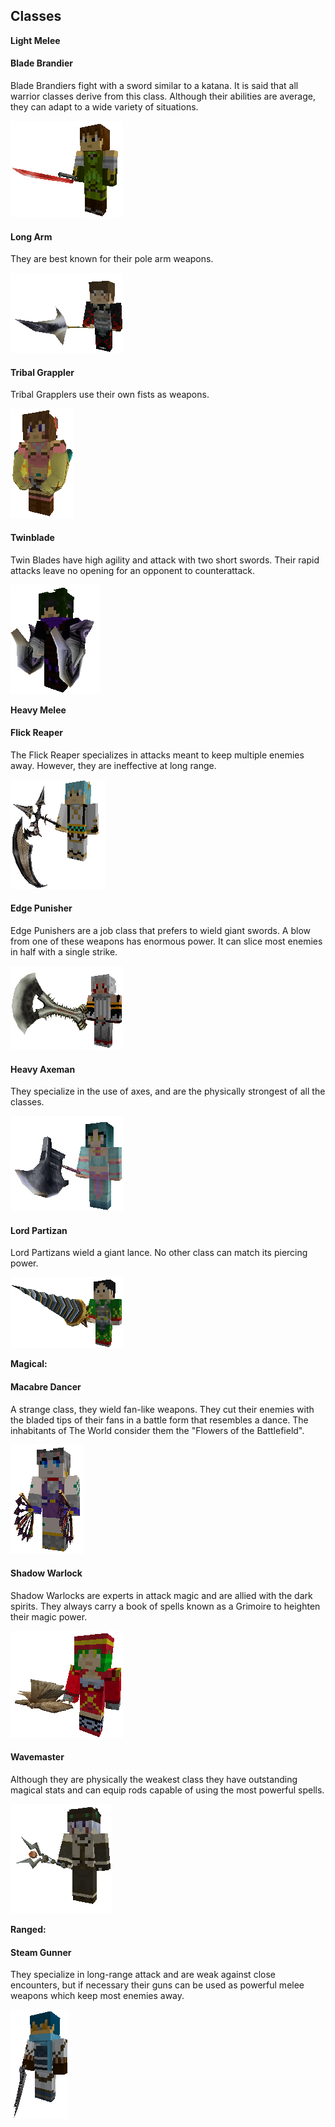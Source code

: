 Classes
---

**Light Melee**

<!-- tabs:start -->

#### **Blade Brandier**

Blade Brandiers fight with a sword similar to a katana. It is said that all warrior classes derive from this class. Although their abilities are average, they can adapt to a wide variety of situations.

![alt](../img/classes/bladebrandier.png)

#### **Long Arm**

They are best known for their pole arm weapons.

![alt](../img/classes/longarm.png)

#### **Tribal Grappler**

Tribal Grapplers use their own fists as weapons.

![alt](../img/classes/tribalgrappler.png)

#### **Twinblade**

Twin Blades have high agility and attack with two short swords. Their rapid attacks leave no opening for an opponent to counterattack.

![alt](../img/classes/twinblade.png)

<!-- tabs:end -->

**Heavy Melee**

<!-- tabs:start -->

#### **Flick Reaper**

The Flick Reaper specializes in attacks meant to keep multiple enemies away. However, they are ineffective at long range.

![alt](../img/classes/flickreaper.png)

#### **Edge Punisher**

Edge Punishers are a job class that prefers to wield giant swords. A blow from one of these weapons has enormous power. It can slice most enemies in half with a single strike.

![alt](../img/classes/edgepunisher.png)

#### **Heavy Axeman**

They specialize in the use of axes, and are the physically strongest of all the classes.

![alt](../img/classes/heavyaxeman.png)

#### **Lord Partizan**

Lord Partizans wield a giant lance. No other class can match its piercing power.

![alt](../img/classes/lordpartizan.png)

<!-- tabs:end -->

**Magical:**

<!-- tabs:start -->

#### **Macabre Dancer**

A strange class, they wield fan-like weapons. They cut their enemies with the bladed tips of their fans in a battle form that resembles a dance. The inhabitants of The World consider them the "Flowers of the Battlefield".

![alt](../img/classes/macabredancer.png)

#### **Shadow Warlock**

Shadow Warlocks are experts in attack magic and are allied with the dark spirits. They always carry a book of spells known as a Grimoire to heighten their magic power.

![alt](../img/classes/shadowwarlock.png)

#### **Wavemaster**

Although they are physically the weakest class they have outstanding magical stats and can equip rods capable of using the most powerful spells.

![alt](../img/classes/wavemaster.png)

<!-- tabs:end -->

**Ranged:**

<!-- tabs:start -->

#### **Steam Gunner**

They specialize in long-range attack and are weak against close encounters, but if necessary their guns can be used as powerful melee weapons which keep most enemies away.

![alt](../img/classes/steamgunner.png)

<!-- tabs:end -->